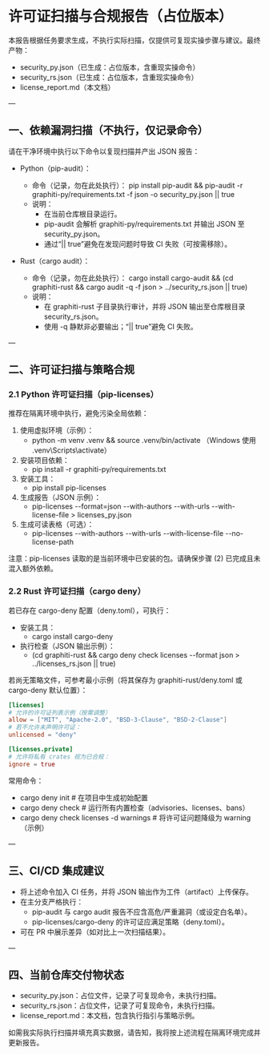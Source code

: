 # 许可证扫描与合规报告（占位版本）

本报告根据任务要求生成，不执行实际扫描，仅提供可复现实操步骤与建议。最终产物：
- security_py.json（已生成：占位版本，含重现实操命令）
- security_rs.json（已生成：占位版本，含重现实操命令）
- license_report.md（本文档）

—

## 一、依赖漏洞扫描（不执行，仅记录命令）

请在干净环境中执行以下命令以复现扫描并产出 JSON 报告：

- Python（pip-audit）：
  - 命令（记录，勿在此处执行）：
    pip install pip-audit && pip-audit -r graphiti-py/requirements.txt -f json -o security_py.json || true
  - 说明：
    - 在当前仓库根目录运行。
    - pip-audit 会解析 graphiti-py/requirements.txt 并输出 JSON 至 security_py.json。
    - 通过“|| true”避免在发现问题时导致 CI 失败（可按需移除）。

- Rust（cargo audit）：
  - 命令（记录，勿在此处执行）：
    cargo install cargo-audit && (cd graphiti-rust && cargo audit -q -f json > ../security_rs.json || true)
  - 说明：
    - 在 graphiti-rust 子目录执行审计，并将 JSON 输出至仓库根目录 security_rs.json。
    - 使用 -q 静默非必要输出；“|| true”避免 CI 失败。

—

## 二、许可证扫描与策略合规

### 2.1 Python 许可证扫描（pip-licenses）

推荐在隔离环境中执行，避免污染全局依赖：

1) 使用虚拟环境（示例）：
   - python -m venv .venv && source .venv/bin/activate  （Windows 使用 .venv\\Scripts\\activate）
2) 安装项目依赖：
   - pip install -r graphiti-py/requirements.txt
3) 安装工具：
   - pip install pip-licenses
4) 生成报告（JSON 示例）：
   - pip-licenses --format=json --with-authors --with-urls --with-license-file > licenses_py.json
5) 生成可读表格（可选）：
   - pip-licenses --with-authors --with-urls --with-license-file --no-license-path

注意：pip-licenses 读取的是当前环境中已安装的包。请确保步骤 (2) 已完成且未混入额外依赖。

### 2.2 Rust 许可证扫描（cargo deny）

若已存在 cargo-deny 配置（deny.toml），可执行：

- 安装工具：
  - cargo install cargo-deny
- 执行检查（JSON 输出示例）：
  - (cd graphiti-rust && cargo deny check licenses --format json > ../licenses_rs.json || true)

若尚无策略文件，可参考最小示例（将其保存为 graphiti-rust/deny.toml 或 cargo-deny 默认位置）：

```toml
[licenses]
# 允许的许可证列表示例（按需调整）
allow = ["MIT", "Apache-2.0", "BSD-3-Clause", "BSD-2-Clause"]
# 若不允许未声明许可证：
unlicensed = "deny"

[licenses.private]
# 允许将私有 crates 视为已合规：
ignore = true
```

常用命令：
- cargo deny init        # 在项目中生成初始配置
- cargo deny check       # 运行所有内置检查（advisories、licenses、bans）
- cargo deny check licenses -d warnings  # 将许可证问题降级为 warning（示例）

—

## 三、CI/CD 集成建议

- 将上述命令加入 CI 任务，并将 JSON 输出作为工件（artifact）上传保存。
- 在主分支严格执行：
  - pip-audit 与 cargo audit 报告不应含高危/严重漏洞（或设定白名单）。
  - pip-licenses/cargo-deny 的许可证应满足策略（deny.toml）。
- 可在 PR 中展示差异（如对比上一次扫描结果）。

—

## 四、当前仓库交付物状态

- security_py.json：占位文件，记录了可复现命令，未执行扫描。
- security_rs.json：占位文件，记录了可复现命令，未执行扫描。
- license_report.md：本文档，包含执行指引与策略示例。

如需我实际执行扫描并填充真实数据，请告知，我将按上述流程在隔离环境完成并更新报告。

